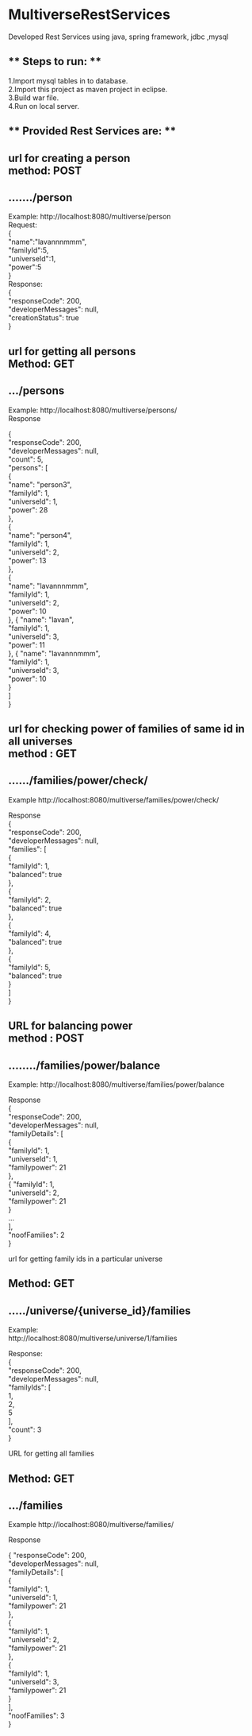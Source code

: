 # MultiverseRestServices
Developed Rest Services using java, spring framework, jdbc ,mysql

** Steps to run: **     
-------------------------------------------------------------------
  
1.Import mysql tables in to database.  
2.Import this project as maven project in eclipse.  
3.Build war file.  
4.Run on local server.  

** Provided Rest Services are: **
-------------------------------------------------------------------

url for creating a person   
method:  POST  
-------------------------------------------------------------------
......./person   
-------------------------------------------------------------------
Example:
http://localhost:8080/multiverse/person  
Request:  
{  
	"name":"lavannnmmm",  
	"familyId":5,   
	"universeId":1,  
	"power":5   
}    
Response:  
{   
    "responseCode": 200,  
    "developerMessages": null,  
    "creationStatus": true  
} 


url for getting all persons  
Method: GET
-------------------------------------------------------------------
.../persons
-------------------------------------------------------------------
Example:
http://localhost:8080/multiverse/persons/   
Response

{  
    "responseCode": 200,  
    "developerMessages": null,  
    "count": 5,  
    "persons": [  
        {  
            "name": "person3",  
            "familyId": 1,  
            "universeId": 1,  
            "power": 28  
        },  
        {  
            "name": "person4",  
            "familyId": 1,  
            "universeId": 2,  
            "power": 13  
        },  
        {  
            "name": "lavannnmmm",  
            "familyId": 1,  
            "universeId": 2,  
            "power": 10  
        },
        {
            "name": "lavan",  
            "familyId": 1,  
            "universeId": 3,  
            "power": 11  
        },
        {
            "name": "lavannnmmm",  
            "familyId": 1,  
            "universeId": 3,  
            "power": 10  
        }  
    ]    
}    


url for checking power of families of same id in all universes    
method :  GET   
-------------------------------------------------------------------
....../families/power/check/  
-------------------------------------------------------------------
Example
http://localhost:8080/multiverse/families/power/check/  

Response  
{  
    "responseCode": 200,  
    "developerMessages": null,  
    "families": [  
        {  
            "familyId": 1,  
            "balanced": true  
        },  
        {  
            "familyId": 2,  
            "balanced": true  
        },  
        {  
            "familyId": 4,  
            "balanced": true  
        },  
        {  
            "familyId": 5,  
            "balanced": true  
        }  
    ]    
}    


URL for balancing power  
method :  POST
-------------------------------------------------------------------
......../families/power/balance
-------------------------------------------------------------------
Example:
http://localhost:8080/multiverse/families/power/balance   

Response  
{  
    "responseCode": 200,    
    "developerMessages": null,    
    "familyDetails": [    
        {    
            "familyId": 1,    
            "universeId": 1,    
            "familypower": 21  
        },  
        {
            "familyId": 1,  
            "universeId": 2,  
            "familypower": 21  
        }  
	...  
    ],  
    "noofFamilies": 2  
}  

url for getting family ids in a  particular universe      


Method: GET  
-------------------------------------------------------------------
...../universe/{universe_id}/families
-------------------------------------------------------------------

Example:  
http://localhost:8080/multiverse/universe/1/families     

Response:  
{  
    "responseCode": 200,  
    "developerMessages": null,  
    "familyIds": [  
        1,  
        2,  
        5  
    ],  
    "count": 3   
}  


URL  for getting all families   

Method:  GET
-------------------------------------------------------------------
.../families
-------------------------------------------------------------------

Example
http://localhost:8080/multiverse/families/   

Response    

{
    "responseCode": 200,  
    "developerMessages": null,  
    "familyDetails": [  
        {  
            "familyId": 1,  
            "universeId": 1,  
            "familypower": 21  
        },  
        {  
            "familyId": 1,  
            "universeId": 2,  
            "familypower": 21  
        },  
        {  
            "familyId": 1,  
            "universeId": 3,  
            "familypower": 21  
        }  
    ],  
    "noofFamilies": 3  
}    
